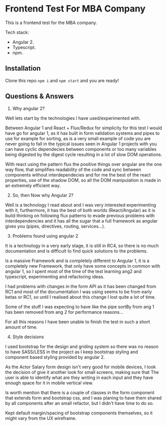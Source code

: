 # Frontend Test For MBA Company

This is a frontend test for the MBA company.

Tech stack:

- Angular 2.
- Typescript.
- npm.


## Installation

Clone this repo
`npm i` and `npm start` and you are ready!

## Questions & Answers

1. Why angular 2?

Well lets start by the technologies I have used/experimented with.

Between Angular 1 and React + Flux/Redux for simplicity for this
test I would have go for angular 1, as it has built in form validation
systems and pipes to use for example for sorting, as is a very small
example of code you are never going to fall in the typical issues
seen in Angular 1 projects with you can have cyclic dependecies between
components or too many variables being digested by the digest cycle resulting
in a lot of slow DOM operations.

With react using the pattern flux the positive things over angular are
the one way flow, that simplifies readability of the code and sync between
components without interdependecies and for me the best of the react properties,
use of the shadow DOM, so all the DOM manipulation is made in an extremely efficient way.

2. So, then Now why Angular 2?

Well is a technology I read about and I was very interested experimenting
with it, furthermore, it has the best of both worlds (React/Angular) as it is build thinking on following
flux patterns to evade previous problems with interdependencies and it has all the sugar that a full framework as
angular gives you (pipes, directives, routing, services...).


3. Problems found using angular 2

It is a technology in a very early stage, it is still in RC4, so there is no much documentation and is difficult
to find quick solutions to the problems.

Is a massive Framework and is completely different to Angular 1, it is a completely new Framework, that only have some
concepts in common with angular 1, so I spent most of the time of the test learning ang2 and typescript,
experimenting and refactoring ideas.

I had problems with changes in the form API as it has been changed from RC1 and most of the documentation I was using
seems to be from early betas or RC1, so until I realised about this change I lost quite a lot of time.

Some of the stuff I was expecting to have like the pipe sortBy from ang 1 has been removed from ang 2 for performance
reasons...

For all this reasons I have been unable to finish the test in such a short amount of time.

4. Style decisions

I used bootstrap for the design and griding system so there was no reason to have SASS/LESS in the project as I keep
bootstrap styling and component based styling provided by angular 2.

As the Actor Salary form design isn't very good for mobile devices, I took the decision of give it another look for
small screens, making sure that The user is able to identify what are they writing in each input and they have enough
space for it in mobile vertical view.

Is worth mention that there is a couple of classes in the form component that extends form and bootstrap css, and I was
planing to have them shared by all components after an small refactor, but I didn't have time to do so.

Kept default margin/spacing of bootstrap components themselves, so it might vary from the UX wireframe.
